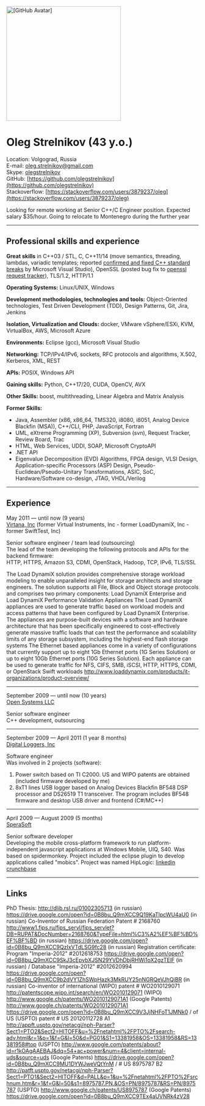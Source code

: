 <img src="https://avatars3.githubusercontent.com/u/3495089" height="300" alt="[GitHub Avatar]" />

Oleg Strelnikov (43 y.o.)
=========================

Location: Volgograd, Russia  
E-mail: [oleg.strelnikov@gmail.com](mailto:oleg.strelnikov@gmail.com)  
Skype: [olegstrelnikov](skype:olegstrelnikov)  
GitHub: [https://github.com/olegstrelnikov](https://github.com/olegstrelnikov)  
Stackoverflow: [https://stackoverflow.com/users/3879237/oleg](https://stackoverflow.com/users/3879237/oleg)

Looking for remote working at Senior C++/C Engineer position. Expected salary $35/hour. Going to relocate to Montenegro during the further year

---

Professional skills and experience
----------------------------------

**Great skills** in C++03 / STL, C, C++11/14 (move semantics, threading, lambdas, variadic templates; reported [confirmed and fixed C++ standard breaks](https://developercommunity.visualstudio.com/users/145684/d6f204a3-5fcb-6a62-9bd2-25113c0f666a.html?itemsifollow) by Microsoft Visual Studio), OpenSSL (posted bug fix to [openssl request tracker](https://rt.openssl.org/Ticket/Display.html?id=3256&user=guest&pass=guest)), TLS/1.2, HTTP/1.1

**Operating Systems:** Linux/UNIX, Windows

**Development methodologies, technologies and tools:** Object-Oriented technologies, Test Driven Development (TDD), Design Patterns, Git, Jira, Jenkins

**Isolation, Virtualization and Clouds:** docker, VMware vSphere/ESXi, KVM, VirtualBox, AWS, Microsoft Azure

**Environments:** Eclipse (gcc), Microsoft Visual Studio

**Networking:** TCP/IPv4/IPv6, sockets, RFC protocols and algorithms, X.502, Kerberos, XML, REST

**APIs:** POSIX, Windows&nbsp;API

**Gaining skills:** Python, C++17/20, CUDA, OpenCV, AVX

**Other Skills:** boost, multithreading, Linear Algebra and Matrix Analysis

**Former Skills:**
- Java, Assembler (x86, x86_64, TMS320, i8080, i8051, Analog Device Blackfin (MSA)), C++/CLI, PHP, JavaScript, Fortran
- UML, eXtreme Programming (XP), Subversion (svn), Request Tracker, Review Board, Trac
- HTML, Web Services, UDDI, SOAP, Microsoft CryptoAPI
- .NET API
- Eigenvalue Decomposition (EVD) Algorithms, FPGA design, VLSI Design, Application-specific Processors (ASP) Design, Pseudo-Euclidean/Pseudo-Unitary Transformations, ASIC, SoC, Hardware/Software co-design, JTAG, VHDL/Verilog

---

Experience
----------

May 2011 — until now (9 years)  
[Virtana, Inc](http://virtana.com) (former Virtual Instruments, Inc - former LoadDynamiX, Inc - former SwiftTest, Inc)

Senior software engineer / team lead (outsourcing)  
The lead of the team developing the following protocols and APIs for the backend firmware:  
HTTP, HTTPS, Amazon S3, CDMI, OpenStack, Hadoop, TCP, IPv6, TLS/SSL

The Load DynamiX solution provides comprehensive storage workload modeling to enable unparalleled insight for storage architects and storage engineers. The solution supports all File, Block and Object storage protocols and comprises two primary components: Load DynamiX Enterprise and Load DynamiX Performance Validation Appliances
The Load DynamiX appliances are used to generate traffic based on workload models and access patterns that have been configured by Load DynamiX Enterprise. The appliances are purpose-built devices with a software and hardware architecture that has been specifically engineered to cost-effectively generate massive traffic loads that can test the performance and scalability limits of any storage subsystem, including the highest-end flash storage systems
The Ethernet based appliances come in a variety of configurations that currently support up to eight 1Gb Ethernet ports (1G Series Solution) or up to eight 10Gb Ethernet ports (10G Series Solution). Each appliance can be used to generate traffic for NFS, CIFS, SMB, iSCSI, HTTP, HTTPS, CDMI, or OpenStack Swift workloads
http://www.loaddynamix.com/products/it-organizations/product-overview/

---

September 2009 — until now (10 years)  
[Open Systems LLC](http://open-sys.org)

Senior software engineer  
C++ development, outsourcing

---

September 2009 — April 2011 (1 year 8 months)  
[Digital Loggers, Inc](http://digital-loggers.com)

Software engineer  
Was involved in 2 projects (software):
1. Power switch based on TI C2000. US and WIPO patents are obtained (included firmware developed by me)
2. 8xT1 lines USB logger based on Analog Devices Blackfin BF548 DSP processor and DS26519 T1 transceiver. The program includes BF548 firmware and desktop USB driver and frontend (C#/MC++)

---

April 2009 — August 2009 (5 months)  
[SperaSoft](http://sperasoft.com)

Senior software developer  
Developing the mobile cross-platform framework to run platform-independent javascript applications at Windows Mobile, UIQ, S40. Was based on spidermonkey. Project included the eclipse plugin to develop applications called "mobics". Project was named HipLogic: [linkedin](https://www.linkedin.com/company-beta/409117?pathWildcard=409117) [crunchbase](https://www.crunchbase.com/organization/hiplogic)

---

Links
-----

PhD Thesis: http://dlib.rsl.ru/01002305713 (in russian) https://drive.google.com/open?id=0B8bu_Q9mXCC9Q19KaTlpcWU4aU0 (in russian)
Co-Inventor of Russian Federation Patent # 2168760 http://www1.fips.ru/fips_servl/fips_servlet?DB=RUPAT&DocNumber=2168760&TypeFile=html%C3%A2%EF%BF%BD%EF%BF%BD (in russian) https://drive.google.com/open?id=0B8bu_Q9mXCC9QzIxVTdLSG9fc28 (in russian)
Registration certificate: Program "Imperia-2012" #2012618753 https://drive.google.com/open?id=0B8bu_Q9mXCC9SkJ3cEpvbXJSN29YVDhDbjRHWi1oX2gzTElF (in russian) / Database "Imperia-2012" #2012620994 https://drive.google.com/open?id=0B8bu_Q9mXCC9b2dVY1ZhSWpHazk3MkRUY25nNGRQeVJhQjBR (in russian)
Co-inventor of international (WIPO) patent # WO2010129071 http://patentscope.wipo.int/search/en/WO2010129071 (WIPO) http://www.google.ch/patents/WO2010129071A1 (Google Patents) http://www.google.ch/patents/WO2010129071A1 https://drive.google.com/open?id=0B8bu_Q9mXCC9V3JjNHFoT1JMNk0 / of US (USPTO) patent # US 20120112728 A1 http://appft.uspto.gov/netacgi/nph-Parser?Sect1=PTO2&Sect2=HITOFF&u=%2Fnetahtml%2FPTO%2Fsearch-adv.html&r=1&p=1&f=G&l=50&d=PG01&S1=13381958&OS=13381958&RS=13381958#top (USPTO) http://www.google.com/patents/about?id=r1kOAgAAEBAJ&dq=54+ac+power&num=4&client=internal-uds&source=uds (Google Patents) https://drive.google.com/open?id=0B8bu_Q9mXCC9MU1DYWJweVQtYnM / # US 8975787 B2 http://patft.uspto.gov/netacgi/nph-Parser?Sect1=PTO1&Sect2=HITOFF&d=PALL&p=1&u=%2Fnetahtml%2FPTO%2Fsrchnum.htm&r=1&f=G&l=50&s1=8975787.PN.&OS=PN/8975787&RS=PN/8975787 (USPTO) http://www.google.ch/patents/US8975787 (Google Patents) https://drive.google.com/open?id=0B8bu_Q9mXCC9TEx4aUVNRk4zV28
